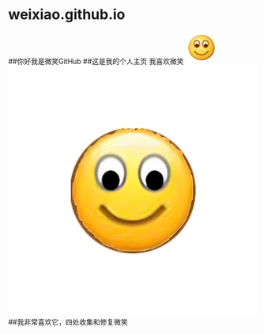 # weixiao.github.io
##你好我是微笑GitHub
##这是我的个人主页 我喜欢微笑
![微笑](/wx036.jpg)
![我的头像](/5866e5bf2bf6bffa53130420aa1455a.jpg)
##我非常喜欢它，四处收集和修复微笑
